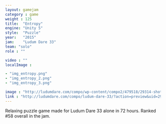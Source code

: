 ```yaml
---
layout: gamejam
category : game
weight : 125
title:  "Entropy"
engine: "Unity 5"
style:  "Puzzle"
year:   "2015"
jam:    "Ludum Dare 33"
team: "solo"
role : ""

video : ""
localImage : 

- "img_entropy.png"
- "img_entropy_2.png"
- "img_entropy_3.png"

image : "http://ludumdare.com/compo/wp-content/compo2/479518/29314-shot0-1440440721.png"
link : "http://ludumdare.com/compo/ludum-dare-33/?action=preview&uid=29314"
---
```

Relaxing puzzle game made for Ludum Dare 33 alone in 72 hours.
Ranked #58 overall in the jam.